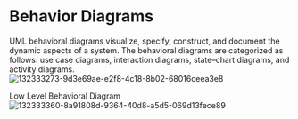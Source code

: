 # Behavior Diagrams

UML behavioral diagrams visualize, specify, construct, and document the dynamic aspects of a system. The behavioral diagrams are categorized as follows: use case diagrams, interaction diagrams, state–chart diagrams, and activity diagrams.
![132333273-9d3e69ae-e2f8-4c18-8b02-68016ceea3e8](https://user-images.githubusercontent.com/102589148/161399002-6ce6e380-48dc-4404-a356-161c97503863.png)


Low Level Behavioral Diagram
![132333360-8a91808d-9364-40d8-a5d5-069d13fece89](https://user-images.githubusercontent.com/102589148/161399042-6e293255-dd0a-45cb-abae-59772a0c13b1.png)
